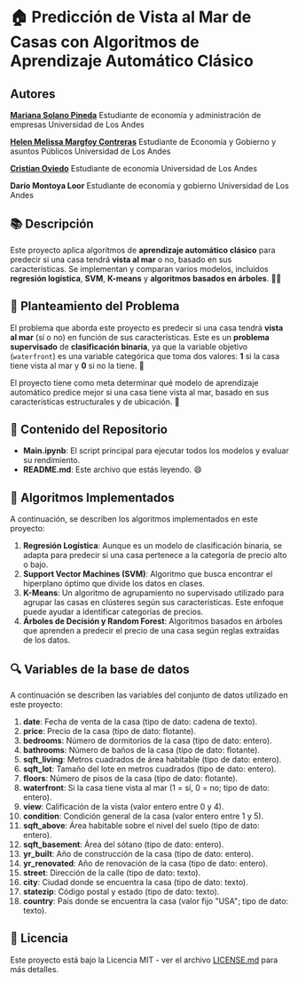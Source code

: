 # 🏠 Predicción de Vista al Mar de Casas con Algoritmos de Aprendizaje Automático Clásico

## Autores

[**Mariana Solano Pineda**](https://www.linkedin.com/in/mariana-solano-pineda/)
Estudiante de economía y administración de empresas Universidad de Los Andes

[**Helen Melissa Margfoy Contreras**](https://www.linkedin.com/in/helenmargfoy/)
Estudiante de Economía y Gobierno y asuntos Públicos  Universidad de Los Andes

[**Cristian Oviedo**](https://www.linkedin.com/in/cristian-oviedo-78362524b/)
Estudiante de economía Universidad de Los Andes

**Darío Montoya Loor**
Estudiante de economía y gobierno Universidad de Los Andes

## 📚 Descripción

Este proyecto aplica algoritmos de **aprendizaje automático clásico** para predecir si una casa tendrá **vista al mar** o no, basado en sus características. Se implementan y comparan varios modelos, incluidos **regresión logística**, **SVM**, **K-means** y **algoritmos basados en árboles**. 🌊🏡

## 🎯 Planteamiento del Problema

El problema que aborda este proyecto es predecir si una casa tendrá **vista al mar** (sí o no) en función de sus características. Este es un **problema supervisado** de **clasificación binaria**, ya que la variable objetivo (`waterfront`) es una variable categórica que toma dos valores: **1** si la casa tiene vista al mar y **0** si no la tiene. 🎯

El proyecto tiene como meta determinar qué modelo de aprendizaje automático predice mejor si una casa tiene vista al mar, basado en sus características estructurales y de ubicación. 🌊

## 📂 Contenido del Repositorio

- **Main.ipynb**: El script principal para ejecutar todos los modelos y evaluar su rendimiento.
- **README.md**: Este archivo que estás leyendo. 😄

## 🤖 Algoritmos Implementados

A continuación, se describen los algoritmos implementados en este proyecto:

1. **Regresión Logística**: Aunque es un modelo de clasificación binaria, se adapta para predecir si una casa pertenece a la categoría de precio alto o bajo.
2. **Support Vector Machines (SVM)**: Algoritmo que busca encontrar el hiperplano óptimo que divide los datos en clases.
3. **K-Means**: Un algoritmo de agrupamiento no supervisado utilizado para agrupar las casas en clústeres según sus características. Este enfoque puede ayudar a identificar categorías de precios.
4. **Árboles de Decisión y Random Forest**: Algoritmos basados en árboles que aprenden a predecir el precio de una casa según reglas extraídas de los datos.

## 🔍 Variables de la base de datos
 
A continuación se describen las variables del conjunto de datos utilizado en este proyecto:

1. **date**: Fecha de venta de la casa (tipo de dato: cadena de texto).
2. **price**: Precio de la casa (tipo de dato: flotante).
3. **bedrooms**: Número de dormitorios de la casa (tipo de dato: entero).
4. **bathrooms**: Número de baños de la casa (tipo de dato: flotante).
5. **sqft_living**: Metros cuadrados de área habitable (tipo de dato: entero).
6. **sqft_lot**: Tamaño del lote en metros cuadrados (tipo de dato: entero).
7. **floors**: Número de pisos de la casa (tipo de dato: flotante).
8. **waterfront**: Si la casa tiene vista al mar (1 = sí, 0 = no; tipo de dato: entero).
9. **view**: Calificación de la vista (valor entero entre 0 y 4).
10. **condition**: Condición general de la casa (valor entero entre 1 y 5).
11. **sqft_above**: Área habitable sobre el nivel del suelo (tipo de dato: entero).
12. **sqft_basement**: Área del sótano (tipo de dato: entero).
13. **yr_built**: Año de construcción de la casa (tipo de dato: entero).
14. **yr_renovated**: Año de renovación de la casa (tipo de dato: entero).
15. **street**: Dirección de la calle (tipo de dato: texto).
16. **city**: Ciudad donde se encuentra la casa (tipo de dato: texto).
17. **statezip**: Código postal y estado (tipo de dato: texto).
18. **country**: País donde se encuentra la casa (valor fijo "USA"; tipo de dato: texto).

## 📄 Licencia

Este proyecto está bajo la Licencia MIT - ver el archivo [LICENSE.md](LICENSE.md) para más detalles.


